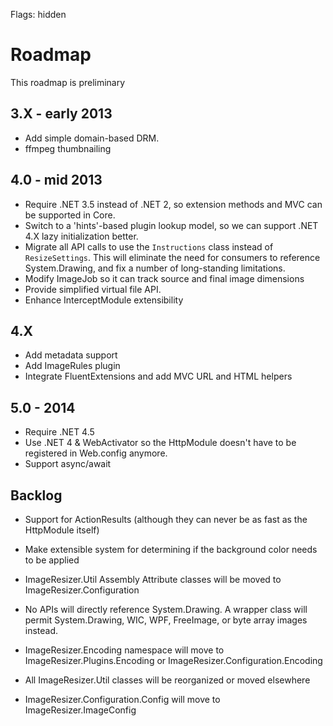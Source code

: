 Flags: hidden

# Roadmap

This roadmap is preliminary

## 3.X - early 2013

* Add simple domain-based DRM.
* ffmpeg thumbnailing

## 4.0 - mid 2013

* Require .NET 3.5 instead of .NET 2, so extension methods and MVC can be supported in Core.
* Switch to a 'hints'-based plugin lookup model, so we can support .NET 4.X lazy initialization better.
* Migrate all API calls to use the `Instructions` class instead of `ResizeSettings`. This will eliminate the need for consumers to reference System.Drawing, and fix a number of long-standing limitations.
* Modify ImageJob so it can track source and final image dimensions
* Provide simplified virtual file API.
* Enhance InterceptModule extensibility


## 4.X

* Add metadata support
* Add ImageRules plugin
* Integrate FluentExtensions and add MVC URL and HTML helpers

## 5.0 - 2014

* Require .NET 4.5
* Use .NET 4 & WebActivator so the HttpModule doesn't have to be registered in Web.config anymore.
* Support async/await




## Backlog

* Support for ActionResults (although they can never be as fast as the HttpModule itself)
* Make extensible system for determining if the background color needs to be applied

* ImageResizer.Util Assembly Attribute classes will be moved to ImageResizer.Configuration

* No APIs will directly reference System.Drawing. A wrapper class will permit System.Drawing, WIC, WPF, FreeImage, or byte array images instead.
* ImageResizer.Encoding namespace will move to ImageResizer.Plugins.Encoding or ImageResizer.Configuration.Encoding
* All ImageResizer.Util classes will be reorganized or moved elsewhere
* ImageResizer.Configuration.Config will move to ImageResizer.ImageConfig
